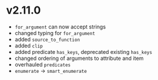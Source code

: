 # v2.11.0

* `for_argument` can now accept strings
* changed typing for `for_argument`
* added `source_to_function`
* added `clip`
* added predicate `has_keys`, deprecated
  existing `has_keys`
* changed ordering of arguments to attribute and item
* overhauled `predicates`
* `enumerate` -> `smart_enumerate`
